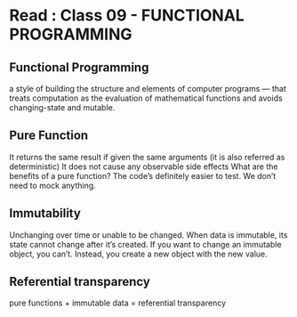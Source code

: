 # Read : Class 09 - FUNCTIONAL PROGRAMMING

## **Functional Programming** 
a style of building the structure and elements of computer programs — that treats computation as the evaluation of mathematical functions and avoids changing-state and mutable.

## **Pure Function**

It returns the same result if given the same arguments (it is also referred as deterministic)
It does not cause any observable side effects
What are the benefits of a pure function? The code’s definitely easier to test. We don’t need to mock anything.

## **Immutability** 

Unchanging over time or unable to be changed. When data is immutable, its state cannot change after it’s created. If you want to change an immutable object, you can’t. Instead, you create a new object with the new value.


## **Referential transparency** 

pure functions + immutable data = referential transparency